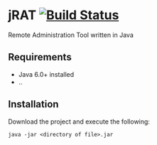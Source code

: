 # jRAT [![Build Status](https://travis-ci.org/KSchaap1994/jRAT.svg?branch=master)](https://travis-ci.org/KSchaap1994/jRAT)

Remote Administration Tool written in Java

## Requirements

* Java 6.0+ installed
* ..

## Installation

Download the project and execute the following:

```java -jar <directory of file>.jar```
